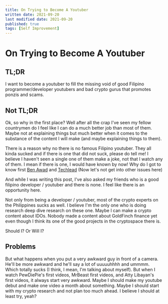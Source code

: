 ```yaml
---
title: On Trying to Become A Youtuber
written date: 2021-09-20
last modified date: 2021-09-20
published: true
tags: [Self Improvement]
---
```

# On Trying to Become A Youtuber

## TL;DR

I want to become a youtuber to fill the missing void of good Filipino programmer/developer youtubers and bad crypto gurus that promotes ponzis and scams.

## Not TL;DR

Ok, so why in the first place? Well after all the crap I've seen my fellow countrymen do I feel like I can do a much better job than most of them. Maybe not at explaining things but much better when it comes to the substance of the content I will make (and maybe explaining things to them). 

There is a reason why no there is no famous Filipino youtuber. They all kinda sucked and if there is one that did not suck, please do tell me! I believe I haven't seen a single one of them make a joke, not that I watch any of them. I mean if there is one, I would have known by now! Why do I got to know first [Ben Awad](https://www.youtube.com/c/BenAwad97) and [Techlead](https://www.youtube.com/c/TechLead) (Now let's not get into other issues here)

And while I was writing this post, I've also asked my friends who is a good filipino developer / youtuber and there is none. I feel like there is an opportunity here.

Not only from being a developer / youtuber, most of the crypto experts on the Philippines sucks as well. I believe I'm the only one who is doing research deep dive research on these one. Maybe I can make a crypto content about IDOs. Nobody made a content about GoldFinch finance yet even though I think its one of the good projects in the cryptospace there is.

Should I? Or Will I?

## Problems

But what happens when you put a very awkward guy in front of a camera. He'll be more awkward and he'll say a lot of uuuuuhhhh and ummmm. Which totally sucks (I think, I mean, I'm talking about myself). But when I watch PewDiePie's first videos, MrBeast first videos, and Atty Libayan's first videos, it always start very awkward. Maybe I should make my youtube debut and make one video a month about something. Maybe I should start with my crypto research and not plan too much ahead. I believe I should at least try, yeah?